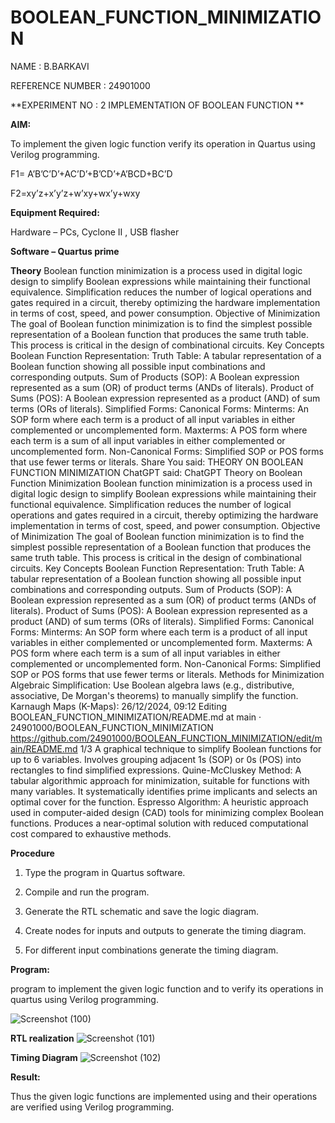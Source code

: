 # BOOLEAN_FUNCTION_MINIMIZATION
NAME : B.BARKAVI

REFERENCE NUMBER : 24901000

**EXPERIMENT NO : 2 IMPLEMENTATION OF  BOOLEAN FUNCTION **

**AIM:**

To implement the given logic function verify its operation in Quartus using Verilog programming.

F1= A’B’C’D’+AC’D’+B’CD’+A’BCD+BC’D 

F2=xy’z+x’y’z+w’xy+wx’y+wxy

**Equipment Required:**

Hardware – PCs, Cyclone II , USB flasher

**Software – Quartus prime**

**Theory**
Boolean function minimization is a process used in digital logic design to simplify Boolean
expressions while maintaining their functional equivalence. Simplification reduces the number of
logical operations and gates required in a circuit, thereby optimizing the hardware implementation
in terms of cost, speed, and power consumption.
Objective of Minimization The goal of Boolean function minimization is to find the simplest
possible representation of a Boolean function that produces the same truth table. This process is
critical in the design of combinational circuits.
Key Concepts Boolean Function Representation:
Truth Table: A tabular representation of a Boolean function showing all possible input combinations
and corresponding outputs. Sum of Products (SOP): A Boolean expression represented as a sum
(OR) of product terms (ANDs of literals). Product of Sums (POS): A Boolean expression represented
as a product (AND) of sum terms (ORs of literals). Simplified Forms:
Canonical Forms: Minterms: An SOP form where each term is a product of all input variables in
either complemented or uncomplemented form. Maxterms: A POS form where each term is a sum
of all input variables in either complemented or uncomplemented form. Non-Canonical Forms:
Simplified SOP or POS forms that use fewer terms or literals.
Share
You said: THEORY ON BOOLEAN FUNCTION MINIMIZATION ChatGPT said: ChatGPT Theory on
Boolean Function Minimization
Boolean function minimization is a process used in digital logic design to simplify Boolean
expressions while maintaining their functional equivalence. Simplification reduces the number of
logical operations and gates required in a circuit, thereby optimizing the hardware implementation
in terms of cost, speed, and power consumption.
Objective of Minimization The goal of Boolean function minimization is to find the simplest
possible representation of a Boolean function that produces the same truth table. This process is
critical in the design of combinational circuits.
Key Concepts Boolean Function Representation:
Truth Table: A tabular representation of a Boolean function showing all possible input combinations
and corresponding outputs. Sum of Products (SOP): A Boolean expression represented as a sum
(OR) of product terms (ANDs of literals). Product of Sums (POS): A Boolean expression represented
as a product (AND) of sum terms (ORs of literals). Simplified Forms:
Canonical Forms: Minterms: An SOP form where each term is a product of all input variables in
either complemented or uncomplemented form. Maxterms: A POS form where each term is a sum
of all input variables in either complemented or uncomplemented form. Non-Canonical Forms:
Simplified SOP or POS forms that use fewer terms or literals. Methods for Minimization Algebraic
Simplification:
Use Boolean algebra laws (e.g., distributive, associative, De Morgan's theorems) to manually
simplify the function. Karnaugh Maps (K-Maps):
26/12/2024, 09:12 Editing BOOLEAN_FUNCTION_MINIMIZATION/README.md at main · 24901000/BOOLEAN_FUNCTION_MINIMIZATION
https://github.com/24901000/BOOLEAN_FUNCTION_MINIMIZATION/edit/main/README.md 1/3
A graphical technique to simplify Boolean functions for up to 6 variables. Involves grouping
adjacent 1s (SOP) or 0s (POS) into rectangles to find simplified expressions. Quine-McCluskey
Method:
A tabular algorithmic approach for minimization, suitable for functions with many variables. It
systematically identifies prime implicants and selects an optimal cover for the function. Espresso
Algorithm:
A heuristic approach used in computer-aided design (CAD) tools for minimizing complex Boolean
functions. Produces a near-optimal solution with reduced computational cost compared to
exhaustive methods.


**Procedure**

1.	Type the program in Quartus software.

2.	Compile and run the program.

3.	Generate the RTL schematic and save the logic diagram.

4.	Create nodes for inputs and outputs to generate the timing diagram.

5.	For different input combinations generate the timing diagram.


**Program:**

  program to implement the given logic function and to verify its operations in quartus using Verilog programming. 


![Screenshot (100)](https://github.com/user-attachments/assets/2f43d5ec-23a8-407f-a8f7-e088bb93f137)


**RTL realization**
![Screenshot (101)](https://github.com/user-attachments/assets/1daad59b-c532-45ff-a9e0-6db51f565903)



**Timing Diagram**
![Screenshot (102)](https://github.com/user-attachments/assets/c3a86d0c-7252-4836-bc6f-413b0a568198)

**Result:**

Thus the given logic functions are implemented using and their operations are verified using Verilog programming.

